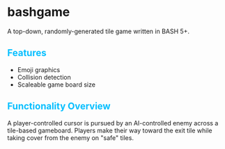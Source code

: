 # bashgame
<style>
  h2 {
    color: deepskyblue
     }
</style>
A top-down, randomly-generated tile game written in BASH 5+.

<h2>Features</h2>
<ul>
  <li>Emoji graphics</li>
  <li>Collision detection</li>
  <li>Scaleable game board size</li>
</ul>

<h2>Functionality Overview</h2>
<p>A player-controlled cursor is pursued by an AI-controlled enemy across a tile-based gameboard. Players make their way toward the exit tile while taking cover from the enemy on "safe" tiles.</p>
